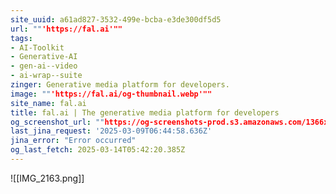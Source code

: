 ```yaml
---
site_uuid: a61ad827-3532-499e-bcba-e3de300df5d5
url: ""'https://fal.ai'""
tags:
- AI-Toolkit
- Generative-AI
- gen-ai--video
- ai-wrap--suite
zinger: Generative media platform for developers.
image: ""'https://fal.ai/og-thumbnail.webp'""
site_name: fal.ai
title: fal.ai | The generative media platform for developers
og_screenshot_url: ""https://og-screenshots-prod.s3.amazonaws.com/1366x768/80/false/d3ae446d670315f3d20130974892b90a68f41f08602c525e0cf335c6dd20d0f3.jpeg""
last_jina_request: '2025-03-09T06:44:58.636Z'
jina_error: "Error occurred"
og_last_fetch: 2025-03-14T05:42:20.385Z
---
```


![[IMG_2163.png]]
